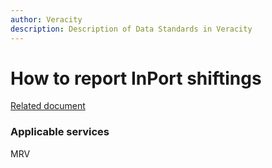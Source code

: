 ```yaml
---
author: Veracity
description: Description of Data Standards in Veracity
---
```


# How to report InPort shiftings

[Related document](http://standard.no/)

### Applicable services
MRV

